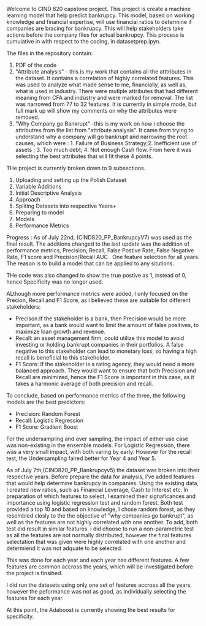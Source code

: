 
Welcome to CIND 820 capstone project. This project is create a machine learning model that help predict bankrupcy. 
This model, based on working knowledge and financial expertise, will use financial ratios to determine if companies are bracing for bankrupcy. 
This will help stakeholders take actions before the company files for actual bankrupcy.
This process is cumulative in with respect to the coding, in datasetprep.ipyn. 

The files in the repository contain:
1. PDF of the code
2. "Attribute analysis" - this is my work that contains all the atttributes in the dataset. It contains a correlation of highly correlated features. This was used to analyze what made sense to me, financially, as well as, what is used in industry. There were mutlple attributes that had different meaning from CFA  and industry and were marked for removal. The list was narrowed from 77 to 32 features. It is currently in simple mode, but full mark up will show my comments on why the attributes were removed. 
3. "Why Company go Bankrupt" -this is my work on how i choose the attributres from the list from "attribute analysis". It came from trying to understand why a company will go bankrupt and narrowing the root causes, which were : 1. Failure of Business Strategy;2. Inefficient use of assets ; 3. Too much debt; 4. Not enough Cash flow. From here it was selecting the best attributes that will fit these 4 points. 

THe project is currently broken down to 9 subsections. 

1. Uploading and setting up the Polish Dataset
2. Variable Additions
3. Initial Descriptive Analysis
4. Approach
5. Spliting Datasets into respective Years+
6. Preparing to model
8. Models
9. Performance Metrics



Progress : 
As of July 22nd, (CIND820_PP_BankrupcyV7) was used as the final result. The additions changed to the last update was the addition of performance metrics, Precision, Recall, False Postive Rate, False Negative Rate, F1 score  and Precision/Recall AUC  . One feature selection for all years. The reason is to build a model that can be applied to any situtions. 


THe code was also changed to show the true postive as 1, instead of 0, hence Specificity was no longer used. 

ALthough more performance metrics were added, I only focused on the Precion, Recall and F1 Score, as i believed these are suitable for different stakeholders: 

-  Precison:If the stakeholder is a bank, then Precision would be more important, as a bank would want to limit the amount of false positives, to maximize loan growth and revenue. 
 -  Recall: an asset management firm, could utilize this model to avoid investing or holding bankrupt companies in their portfolios. A false negative to this stakeholder can lead to monetary loss, so having a high recall is beneficial to this stakeholder.
-  F1 Score: If the stakeholder is a rating agency, they would need a more balanced approach. They would want to ensure that both Precision and Recall are minimized, hence the F1 Score is important in this case, as it takes a harmonic average of both precision and recall.
  
To conclude, based on performance metrics of the three, the following models are the best predictors: 

-	Precision: Random Forest  
-	Recall: Logistic Regression 
-	F1 Score: Gradient Boost 

For the undersampling and over sampling, the impact of either use case was non-existing in the ensemble models. For Logistic Regression, there was a very small impact, with both varing by early. However for the recall test, the Undersampling faired better for Year 4 and Year 5. 

As of July 7th,(CIND820_PP_Bankrupcyv5)  the dataset was broken into their respective years. Before prepare the data for analysis, I've added features that would help determine bankrupcy in companies. Using the existing data, I created new ratios, such as Financial Leverage, Cash to Interest etc. In preparation of which features to select, I examined their signaficances and importance using logistic regression test and random forest. Both test provided a top 10 and based on knowledge, I chose random forest, as they resembled closly to the the objective of "why companies go bankrupt", as well as the features are not highly correlated with one another. To add, both test did result in similar features. i did choose to run a  non-parametric test as all the features are not normally distributed, however the final features selectation that was given were highly correlated with one another and determiend it was not adquate to be selected. 

This was done for each year and each year has different features. A few features are common accross the years, which will be investigated before the project is finsihed. 

I did run the datesets using only one set of features accross all the years, however the peformance was not as good, as individually selecting the features for each year. 

At this point, the Adaboost is currently showing the best results for specificity. 


